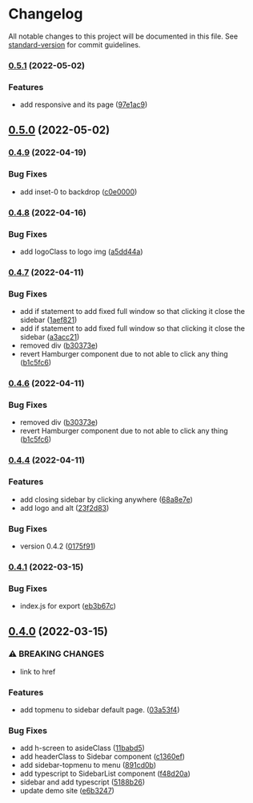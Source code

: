 # Changelog

All notable changes to this project will be documented in this file. See [standard-version](https://github.com/conventional-changelog/standard-version) for commit guidelines.

### [0.5.1](https://github.com/shinokada/svelte-sidebar/compare/v0.5.0...v0.5.1) (2022-05-02)


### Features

* add responsive and its page ([97e1ac9](https://github.com/shinokada/svelte-sidebar/commit/97e1ac970b647caddf5311cf3711a9da32c9a8d6))

## [0.5.0](https://github.com/shinokada/svelte-sidebar/compare/v0.4.9...v0.5.0) (2022-05-02)

### [0.4.9](https://github.com/shinokada/svelte-sidebar/compare/v0.4.8...v0.4.9) (2022-04-19)


### Bug Fixes

* add inset-0 to backdrop ([c0e0000](https://github.com/shinokada/svelte-sidebar/commit/c0e0000fcb8f85c183a19cc7a8969a4b0a0fb853))

### [0.4.8](https://github.com/shinokada/svelte-sidebar/compare/v0.4.7...v0.4.8) (2022-04-16)


### Bug Fixes

* add logoClass to logo img ([a5dd44a](https://github.com/shinokada/svelte-sidebar/commit/a5dd44a6bba8cff836c2c1262104f7a72032108f))

### [0.4.7](https://github.com/shinokada/svelte-sidebar/compare/v0.4.4...v0.4.7) (2022-04-11)


### Bug Fixes

* add if statement to add fixed full window so that clicking it close the sidebar ([1aef821](https://github.com/shinokada/svelte-sidebar/commit/1aef82157ee400bc771934ea37e7444d91ffe148))
* add if statement to add fixed full window so that clicking it close the sidebar ([a3acc21](https://github.com/shinokada/svelte-sidebar/commit/a3acc21d678ac18aa9186780216250872368bb4d))
* removed div ([b30373e](https://github.com/shinokada/svelte-sidebar/commit/b30373eaf1cf80fea1634bcf1bf4a8ca102b812c))
* revert Hamburger component due to not able to click any thing ([b1c5fc6](https://github.com/shinokada/svelte-sidebar/commit/b1c5fc699b6e8ad15f6ac76eb09d1c06e404a4b6))

### [0.4.6](https://github.com/shinokada/svelte-sidebar/compare/v0.4.4...v0.4.6) (2022-04-11)


### Bug Fixes

* removed div ([b30373e](https://github.com/shinokada/svelte-sidebar/commit/b30373eaf1cf80fea1634bcf1bf4a8ca102b812c))
* revert Hamburger component due to not able to click any thing ([b1c5fc6](https://github.com/shinokada/svelte-sidebar/commit/b1c5fc699b6e8ad15f6ac76eb09d1c06e404a4b6))

### [0.4.4](https://github.com/shinokada/svelte-sidebar/compare/v0.4.1...v0.4.4) (2022-04-11)


### Features

* add closing sidebar by clicking anywhere ([68a8e7e](https://github.com/shinokada/svelte-sidebar/commit/68a8e7eece984f58d55ab9d4a2f211779194cfda))
* add logo and alt ([23f2d83](https://github.com/shinokada/svelte-sidebar/commit/23f2d8388a17011bdbf6401f816c45e0f3c6b5dd))


### Bug Fixes

* version 0.4.2 ([0175f91](https://github.com/shinokada/svelte-sidebar/commit/0175f914f7fe9834b6ec984947cc4610aa66fa94))

### [0.4.1](https://github.com/shinokada/svelte-sidebar/compare/v0.4.0...v0.4.1) (2022-03-15)


### Bug Fixes

* index.js for export ([eb3b67c](https://github.com/shinokada/svelte-sidebar/commit/eb3b67c60b912bccfe8120b614ac678c94e0c92d))

## [0.4.0](https://github.com/shinokada/svelte-sidebar/compare/v0.2.7...v0.4.0) (2022-03-15)


### ⚠ BREAKING CHANGES

* link to href

### Features

* add topmenu to sidebar default page. ([03a53f4](https://github.com/shinokada/svelte-sidebar/commit/03a53f43826aadd8594b9e9ceb470bad54166794))


### Bug Fixes

* add h-screen to asideClass ([11babd5](https://github.com/shinokada/svelte-sidebar/commit/11babd51a7cc893fdb8c9ccfcc61c4feb66c10ea))
* add headerClass to Sidebar component ([c1360ef](https://github.com/shinokada/svelte-sidebar/commit/c1360ef6fa13dab5c3ed1cf7a9b135b85cb0ff47))
* add sidebar-topmenu to menu ([891cd0b](https://github.com/shinokada/svelte-sidebar/commit/891cd0b184461be995746b94e50a16fd97c957d3))
* add typescript to SidebarList component ([f48d20a](https://github.com/shinokada/svelte-sidebar/commit/f48d20aedf4a5b0743b30cf302c2dba83fe3d942))
* sidebar and add typescript ([5188b26](https://github.com/shinokada/svelte-sidebar/commit/5188b2610b4abf59fd4262047361b1b91e69859a))
* update demo site ([e6b3247](https://github.com/shinokada/svelte-sidebar/commit/e6b324759a5ec085a6d6e0d6c72ee2a8c8d22fcc))
